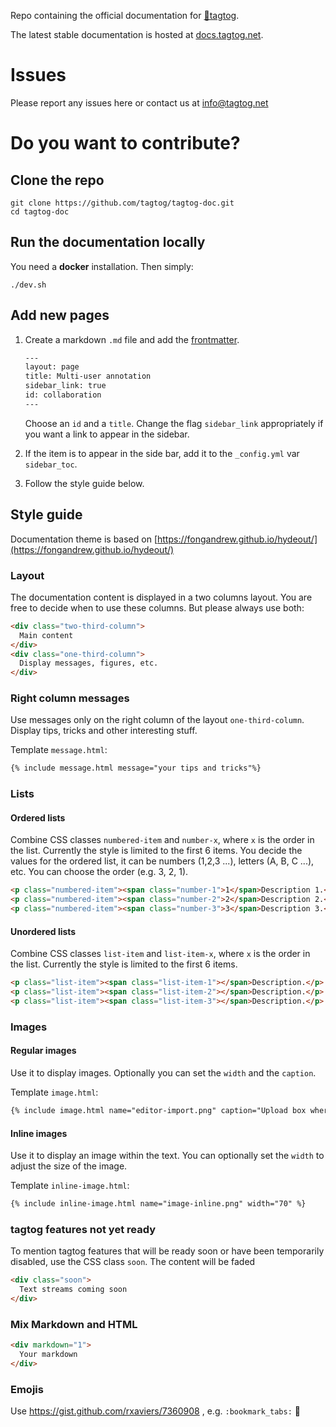 Repo containing the official documentation for [🍃tagtog](https://www.tagtog.net).

The latest stable documentation is hosted at [docs.tagtog.net](https://docs.tagtog.net/).


# Issues

Please report any issues here or contact us at [info@tagtog.net](mailto:info@tagtog.net)


# Do you want to contribute?

## Clone the repo

```shell
git clone https://github.com/tagtog/tagtog-doc.git
cd tagtog-doc

```

## Run the documentation locally

You need a **docker** installation. Then simply:

```shell
./dev.sh
```


## Add new pages

1. Create a markdown `.md` file and add the [frontmatter](https://jekyllrb.com/docs/frontmatter/).
    ```html
    ---
    layout: page
    title: Multi-user annotation
    sidebar_link: true
    id: collaboration
    ---
    ```
    Choose an `id` and a `title`. Change the flag `sidebar_link` appropriately if you want a link to appear in the sidebar.

2. If the item is to appear in the side bar, add it to the `_config.yml` var `sidebar_toc`.
3. Follow the style guide below.

## Style guide

Documentation theme is based on [https://fongandrew.github.io/hydeout/](https://fongandrew.github.io/hydeout/)

### Layout
The documentation content is displayed in a two columns layout.
You are free to decide when to use these columns. But please always use both:

```html
<div class="two-third-column">
  Main content
</div>
<div class="one-third-column">
  Display messages, figures, etc.
</div>
```
### Right column messages

Use messages only on the right column of the layout `one-third-column`. Display tips, tricks and other interesting stuff.

Template `message.html`:
```html
{% include message.html message="your tips and tricks"%}
```

### Lists

#### Ordered lists

Combine CSS classes `numbered-item` and `number-x`, where `x` is the order in the list. Currently the style is limited to the first 6 items. You decide the values for the ordered list, it can be numbers (1,2,3 ...), letters (A, B, C ...), etc. You can choose the order (e.g. 3, 2, 1).

```html
<p class="numbered-item"><span class="number-1">1</span>Description 1.</p>
<p class="numbered-item"><span class="number-2">2</span>Description 2.</p>
<p class="numbered-item"><span class="number-3">3</span>Description 3.</p>
```

#### Unordered lists

Combine CSS classes `list-item` and `list-item-x`, where `x` is the order in the list. Currently the style is limited to the first 6 items.

```html
<p class="list-item"><span class="list-item-1"></span>Description.</p>
<p class="list-item"><span class="list-item-2"></span>Description.</p>
<p class="list-item"><span class="list-item-3"></span>Description.</p>
```

### Images

#### Regular images

Use it to display images. Optionally you can set the `width` and the `caption`.

Template `image.html`:

```html
{% include image.html name="editor-import.png" caption="Upload box where you can select how to import text" %}
```

#### Inline images
Use it to display an image within the text. You can optionally set the `width` to adjust the size of the image.

Template `inline-image.html`:

```html
{% include inline-image.html name="image-inline.png" width="70" %}
```

### tagtog features not yet ready

To mention tagtog features that will be ready soon or have been temporarily disabled, use the CSS class `soon`. The content will be faded

```html
<div class="soon">
  Text streams coming soon
</div>
```

### Mix Markdown and HTML

```html
<div markdown="1">
  Your markdown
</div>
```

### Emojis

Use https://gist.github.com/rxaviers/7360908 , e.g. `:bookmark_tabs:` :bookmark_tabs:
